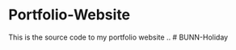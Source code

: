 # Portfolio-Website

This is the source code to my portfolio website ..
#   B U N N - H o l i d a y  
 